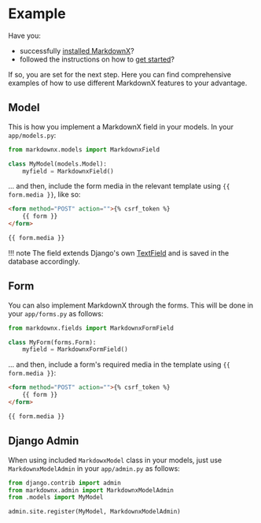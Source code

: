 # Example

Have you:

- successfully [installed MarkdownX](installation.md)?
- followed the instructions on how to [get started](getting_started.md)?

If so, you are set for the next step. Here you can find comprehensive examples of how to use different MarkdownX
features to your advantage.


## Model

This is how you implement a MarkdownX field in your models. In your `app/models.py`:

```python
from markdownx.models import MarkdownxField

class MyModel(models.Model):
	myfield = MarkdownxField()
```

... and then, include the form media in the relevant template using ``{{ form.media }}``, like so:

```html
<form method="POST" action="">{% csrf_token %}
    {{ form }}
</form>

{{ form.media }}
```

!!! note
	The field extends Django's own [TextField](https://docs.djangoproject.com/en/dev/ref/models/fields/#django.db.models.TextField) and is saved in the database accordingly.

## Form

You can also implement MarkdownX through the forms. This will be done in your `app/forms.py` as follows:

```python
from markdownx.fields import MarkdownxFormField

class MyForm(forms.Form):
    myfield = MarkdownxFormField()
```

... and then, include a form's required media in the template using ``{{ form.media }}``:

```html
<form method="POST" action="">{% csrf_token %}
    {{ form }}
</form>

{{ form.media }}
```

## Django Admin

When using included ``MarkdowxModel`` class in your models, just use ``MarkdownxModelAdmin`` in your `app/admin.py` as follows:

```python
from django.contrib import admin
from markdownx.admin import MarkdownxModelAdmin
from .models import MyModel

admin.site.register(MyModel, MarkdownxModelAdmin)
```
